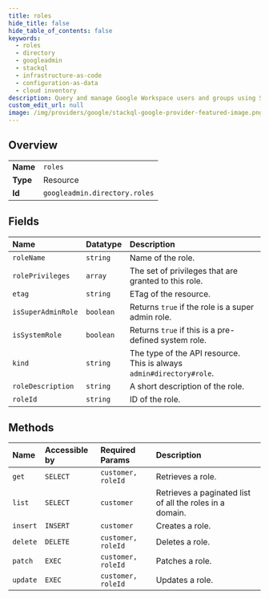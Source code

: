 ```yaml
---
title: roles
hide_title: false
hide_table_of_contents: false
keywords:
  - roles
  - directory
  - googleadmin    
  - stackql
  - infrastructure-as-code
  - configuration-as-data
  - cloud inventory
description: Query and manage Google Workspace users and groups using SQL.
custom_edit_url: null
image: /img/providers/google/stackql-google-provider-featured-image.png
---
```

  
    

## Overview
<table><tbody>
<tr><td><b>Name</b></td><td><code>roles</code></td></tr>
<tr><td><b>Type</b></td><td>Resource</td></tr>
<tr><td><b>Id</b></td><td><code>googleadmin.directory.roles</code></td></tr>
</tbody></table>

## Fields
| Name | Datatype | Description |
|:-----|:---------|:------------|
| `roleName` | `string` | Name of the role. |
| `rolePrivileges` | `array` | The set of privileges that are granted to this role. |
| `etag` | `string` | ETag of the resource. |
| `isSuperAdminRole` | `boolean` | Returns `true` if the role is a super admin role. |
| `isSystemRole` | `boolean` | Returns `true` if this is a pre-defined system role. |
| `kind` | `string` | The type of the API resource. This is always `admin#directory#role`. |
| `roleDescription` | `string` | A short description of the role. |
| `roleId` | `string` | ID of the role. |
## Methods
| Name | Accessible by | Required Params | Description |
|:-----|:--------------|:----------------|:------------|
| `get` | `SELECT` | `customer, roleId` | Retrieves a role. |
| `list` | `SELECT` | `customer` | Retrieves a paginated list of all the roles in a domain. |
| `insert` | `INSERT` | `customer` | Creates a role. |
| `delete` | `DELETE` | `customer, roleId` | Deletes a role. |
| `patch` | `EXEC` | `customer, roleId` | Patches a role. |
| `update` | `EXEC` | `customer, roleId` | Updates a role. |
